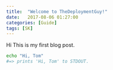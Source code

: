 ```yaml
---
title:  "Welcome to TheDeploymentGuy!"
date:   2017-08-06 01:27:00
categories: [Guide]
tags: [SK]
---
```


Hi This is my first blog post.


``` sh
echo "Hi, Tom"
#=> prints 'Hi, Tom' to STDOUT.
```
